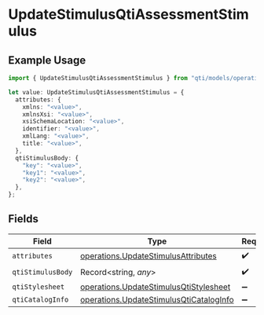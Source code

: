 # UpdateStimulusQtiAssessmentStimulus

## Example Usage

```typescript
import { UpdateStimulusQtiAssessmentStimulus } from "qti/models/operations";

let value: UpdateStimulusQtiAssessmentStimulus = {
  attributes: {
    xmlns: "<value>",
    xmlnsXsi: "<value>",
    xsiSchemaLocation: "<value>",
    identifier: "<value>",
    xmlLang: "<value>",
    title: "<value>",
  },
  qtiStimulusBody: {
    "key": "<value>",
    "key1": "<value>",
    "key2": "<value>",
  },
};
```

## Fields

| Field                                                                                              | Type                                                                                               | Required                                                                                           | Description                                                                                        |
| -------------------------------------------------------------------------------------------------- | -------------------------------------------------------------------------------------------------- | -------------------------------------------------------------------------------------------------- | -------------------------------------------------------------------------------------------------- |
| `attributes`                                                                                       | [operations.UpdateStimulusAttributes](../../models/operations/updatestimulusattributes.md)         | :heavy_check_mark:                                                                                 | N/A                                                                                                |
| `qtiStimulusBody`                                                                                  | Record<string, *any*>                                                                              | :heavy_check_mark:                                                                                 | N/A                                                                                                |
| `qtiStylesheet`                                                                                    | [operations.UpdateStimulusQtiStylesheet](../../models/operations/updatestimulusqtistylesheet.md)   | :heavy_minus_sign:                                                                                 | N/A                                                                                                |
| `qtiCatalogInfo`                                                                                   | [operations.UpdateStimulusQtiCatalogInfo](../../models/operations/updatestimulusqticataloginfo.md) | :heavy_minus_sign:                                                                                 | N/A                                                                                                |
